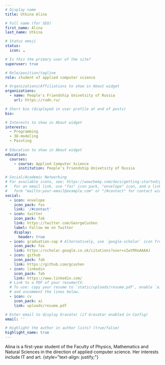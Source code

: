 ```yaml
---
# Display name
title: Utkina Alina

# Full name (for SEO)
first_name: Alina
last_name: Utkina

# Status emoji
status:
  icon: ☁️

# Is this the primary user of the site?
superuser: true

# Role/position/tagline
role: student of applied computer science  

# Organizations/Affiliations to show in About widget
organizations:
  - name: People's Friendship Univetsity of Russia 
    url: https://rudn.ru/

# Short bio (displayed in user profile at end of posts)
bio: 

# Interests to show in About widget
interests:
  - Programming
  - 3D-modeling
  - Painting
  
# Education to show in About widget
education:
  courses:
    - course: Applied Computer Science
      institution: People's Friendship Univetsity of Russia 

# Social/Academic Networking
# For available icons, see: https://wowchemy.com/docs/getting-started/page-builder/#icons
#   For an email link, use "fas" icon pack, "envelope" icon, and a link in the
#   form "mailto:your-email@example.com" or "/#contact" for contact widget.
social:
  - icon: envelope
    icon_pack: fas
    link: '/#contact'
  - icon: twitter
    icon_pack: fab
    link: https://twitter.com/GeorgeCushen
    label: Follow me on Twitter
    display:
      header: true
  - icon: graduation-cap # Alternatively, use `google-scholar` icon from `ai` icon pack
    icon_pack: fas
    link: https://scholar.google.co.uk/citations?user=sIwtMXoAAAAJ
  - icon: github
    icon_pack: fab
    link: https://github.com/gcushen
  - icon: linkedin
    icon_pack: fab
    link: https://www.linkedin.com/
  # Link to a PDF of your resume/CV.
  # To use: copy your resume to `static/uploads/resume.pdf`, enable `ai` icons in `params.yaml`,
  # and uncomment the lines below.
  - icon: cv
    icon_pack: ai
    link: uploads/resume.pdf

# Enter email to display Gravatar (if Gravatar enabled in Config)
email: ''

# Highlight the author in author lists? (true/false)
highlight_name: true
---
```


Alina is a first-year student of the Faculty of Physics, Mathematics and Natural Sciences in the direction of applied computer science. Her interests include IT and art.
{style="text-align: justify;"}
